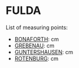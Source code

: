 # FULDA

List of measuring points:

* [BONAFORTH](./BONAFORTH): <Value topic="rivers/pegel-online/FULDA/BONAFORTH/measurementValue"/> cm
* [GREBENAU](./GREBENAU): <Value topic="rivers/pegel-online/FULDA/GREBENAU/measurementValue"/> cm
* [GUNTERSHAUSEN](./GUNTERSHAUSEN): <Value topic="rivers/pegel-online/FULDA/GUNTERSHAUSEN/measurementValue"/> cm
* [ROTENBURG](./ROTENBURG): <Value topic="rivers/pegel-online/FULDA/ROTENBURG/measurementValue"/> cm
